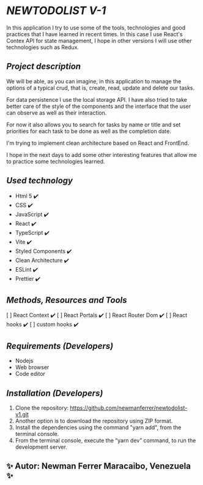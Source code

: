 # _NEWTODOLIST V-1_

In this application I try to use some of the tools, technologies and good practices that I have learned in recent times. In this case I use React's Contex API for state management, I hope in other versions I will use other technologies such as Redux.

## _Project description_

We will be able, as you can imagine, in this application to manage the options of a typical crud, that is, create, read, update and delete our tasks.

For data persistence I use the local storage API. I have also tried to take better care of the style of the components and the interface that the user can observe as well as their interaction.

For now it also allows you to search for tasks by name or title and set priorities for each task to be done as well as the completion date.

I'm trying to implement clean architecture based on React and FrontEnd.

I hope in the next days to add some other interesting features that allow me to practice some technologies learned.

## _Used technology_

- Html 5 :heavy_check_mark:
- CSS :heavy_check_mark:
- JavaScript :heavy_check_mark:
- React :heavy_check_mark:
- TypeScript :heavy_check_mark:
- Vite :heavy_check_mark:
- Styled Components :heavy_check_mark:
- Clean Architecture :heavy_check_mark:
- ESLint :heavy_check_mark:
- Prettier :heavy_check_mark:

## _Methods, Resources and Tools_

[ ] React Context :heavy_check_mark:
[ ] React Portals :heavy_check_mark:
[ ] React Router Dom :heavy_check_mark:
[ ] React hooks :heavy_check_mark:
[ ] custom hooks :heavy_check_mark:

## _Requirements (Developers)_

- Nodejs
- Web browser
- Code editor

## _Installation (Developers)_

1. Clone the repository: https://github.com/newmanferrer/newtodolist-v1.git
1. Another option is to download the repository using ZIP format.
1. Install the dependencies using the command "yarn add", from the terminal console.
1. From the terminal console, execute the “yarn dev” command, to run the development server.

## :sparkles: Autor: Newman Ferrer Maracaibo, Venezuela :sparkles:
